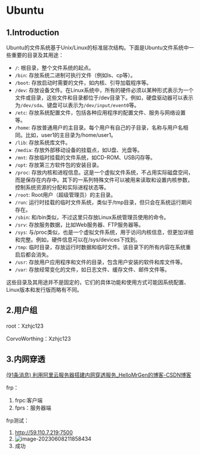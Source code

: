 # Ubuntu

## 1.Introduction

Ubuntu的文件系统基于Unix/Linux的标准层次结构。下面是Ubuntu文件系统中一些重要的目录及其用途：

- `/`: 根目录，整个文件系统的起点。
- `/bin`: 存放系统二进制可执行文件（例如ls、cp等）。
- `/boot`: 存放启动时需要的文件，如内核、引导加载程序等。
- `/dev`: 存放设备文件。在Linux系统中，所有的硬件必须以某种形式表示为一个文件或目录，这些文件和目录都位于/dev目录下。例如，硬盘驱动器可以表示为`/dev/sda`、键盘可以表示为`/dev/input/event0`等。
- `/etc`: 存放系统配置文件，包括各种应用程序的配置文件、服务与网络设置等。
- `/home`: 存放普通用户的主目录。每个用户有自己的子目录，名称与用户名相同。比如，user1的主目录为/home/user1。
- `/lib`: 存放系统库文件。
- `/media`: 存放外部移动设备的挂载点，如U盘、光盘等。
- `/mnt`: 存放临时挂载的文件系统，如CD-ROM、USB闪存等。
- `/opt`: 存放第三方软件包的安装目录。
- `/proc`: 存放内核和进程信息。这是一个虚拟文件系统，不占用实际磁盘空间，而是保存在内存中。其下的一系列特殊文件可以被用来读取和设置内核参数，控制系统资源的分配和实际进程状态等。
- `/root`: Root用户（超级管理员）的主目录。
- `/run`: 运行时挂载的临时文件系统，类似于/tmp目录，但只会在系统运行期间存在。
- `/sbin`: 和/bin类似，不过这里只存放Linux系统管理员使用的命令。
- `/srv`: 存放服务数据，比如Web服务器、FTP服务器等。
- `/sys`: 与/proc类似，也是一个虚拟文件系统，用于访问内核信息，但更加详细和完整。例如，硬件信息可以在/sys/devices下找到。
- `/tmp`: 临时目录，存放运行时数据和临时文件。该目录下的所有内容在系统重启后都会消失。
- `/usr`: 存放用户应用程序和文件的目录，包含用户安装的软件和库文件等。
- `/var`: 存放经常变化的文件，如日志文件、缓存文件、邮件文件等。

这些目录及其用途并不是固定的，它们的具体功能和使用方式可能因系统配置、Linux版本和发行版而略有不同。

## 2.用户组

root：Xzhjc123

CorvoWorthing：Xzhjc123

## 3.内网穿透

[(91条消息) 利用阿里云服务器搭建内网穿透服务_HelloMrGen的博客-CSDN博客](https://blog.csdn.net/weixin_57351182/article/details/118598853?ops_request_misc=%7B%22request%5Fid%22%3A%22168613518316782425189020%22%2C%22scm%22%3A%2220140713.130102334..%22%7D&request_id=168613518316782425189020&biz_id=0&utm_medium=distribute.pc_search_result.none-task-blog-2~all~sobaiduend~default-2-118598853-null-null.142^v88^control,239^v2^insert_chatgpt&utm_term=阿里云内网穿透&spm=1018.2226.3001.4187)

frp：

1. frpc:客户端
2. fprs：服务器端

frp测试：

1. http://59.110.7.219:7500
2. ![image-20230608211858434](Ubuntu.assets/image-20230608211858434.png)
3. 成功

